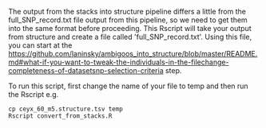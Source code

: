 The output from the stacks into structure pipeline differs a little from the full_SNP_record.txt file output from this pipeline, so we need to get them into the same format before proceeding. This Rscript will take your output from structure and create a file called 'full_SNP_record.txt'. Using this file, you can start at the https://github.com/laninsky/ambigoos_into_structure/blob/master/README.md#what-if-you-want-to-tweak-the-individuals-in-the-filechange-completeness-of-datasetsnp-selection-criteria step.

To run this script, first change the name of your file to temp and then run the Rscript e.g.
```
cp ceyx_60_m5.structure.tsv temp
Rscript convert_from_stacks.R
```
